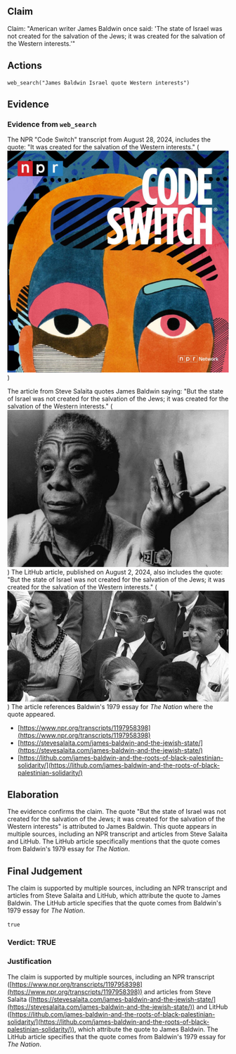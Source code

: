 ## Claim
Claim: "American writer James Baldwin once said: 'The state of Israel was not created for the salvation of the Jews; it was created for the salvation of the Western interests.'"

## Actions
```
web_search("James Baldwin Israel quote Western interests")
```

## Evidence
### Evidence from `web_search`
The NPR "Code Switch" transcript from August 28, 2024, includes the quote: "It was created for the salvation of the Western interests." (![image 6340](media/2025-08-29_19-48-1756496901-816094.jpg))

The article from Steve Salaita quotes James Baldwin saying: "But the state of Israel was not created for the salvation of the Jews; it was created for the salvation of the Western interests." (![image 6349](media/2025-08-29_19-48-1756496909-507407.jpg)) The LitHub article, published on August 2, 2024, also includes the quote: "But the state of Israel was not created for the salvation of the Jews; it was created for the salvation of the Western interests." (![image 6367](media/2025-08-29_19-49-1756496945-776700.jpg)) The article references Baldwin's 1979 essay for _The Nation_ where the quote appeared.
*   [https://www.npr.org/transcripts/1197958398](https://www.npr.org/transcripts/1197958398)
*   [https://stevesalaita.com/james-baldwin-and-the-jewish-state/](https://stevesalaita.com/james-baldwin-and-the-jewish-state/)
*   [https://lithub.com/james-baldwin-and-the-roots-of-black-palestinian-solidarity/](https://lithub.com/james-baldwin-and-the-roots-of-black-palestinian-solidarity/)


## Elaboration
The evidence confirms the claim. The quote "But the state of Israel was not created for the salvation of the Jews; it was created for the salvation of the Western interests" is attributed to James Baldwin. This quote appears in multiple sources, including an NPR transcript and articles from Steve Salaita and LitHub. The LitHub article specifically mentions that the quote comes from Baldwin's 1979 essay for _The Nation_.


## Final Judgement
The claim is supported by multiple sources, including an NPR transcript and articles from Steve Salaita and LitHub, which attribute the quote to James Baldwin. The LitHub article specifies that the quote comes from Baldwin's 1979 essay for _The Nation_.

`true`


### Verdict: TRUE

### Justification
The claim is supported by multiple sources, including an NPR transcript ([https://www.npr.org/transcripts/1197958398](https://www.npr.org/transcripts/1197958398)) and articles from Steve Salaita ([https://stevesalaita.com/james-baldwin-and-the-jewish-state/](https://stevesalaita.com/james-baldwin-and-the-jewish-state/)) and LitHub ([https://lithub.com/james-baldwin-and-the-roots-of-black-palestinian-solidarity/](https://lithub.com/james-baldwin-and-the-roots-of-black-palestinian-solidarity/)), which attribute the quote to James Baldwin. The LitHub article specifies that the quote comes from Baldwin's 1979 essay for _The Nation_.
